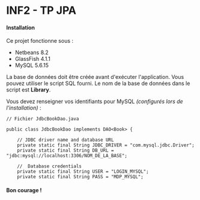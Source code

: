 # INF2 - TP JPA

#### Installation

Ce projet fonctionne sous :

- Netbeans 8.2
- GlassFish 4.1.1
- MySQL 5.6.15

La base de données doit être créée avant d'exécuter l'application. Vous pouvez utiliser le script SQL fourni. Le nom de la base de données dans le script est **Library**.

Vous devez renseigner vos identifiants pour MySQL *(configurés lors de l'installation)* :

```
// Fichier JdbcBookDao.java

public class JdbcBookDao implements DAO<Book> {

    // JDBC driver name and database URL
    private static final String JDBC_DRIVER = "com.mysql.jdbc.Driver";
    private static final String DB_URL = "jdbc:mysql://localhost:3306/NOM_DE_LA_BASE";

    //  Database credentials
    private static final String USER = "LOGIN_MYSQL";
    private static final String PASS = "MDP_MYSQL";
```

#### Bon courage !
